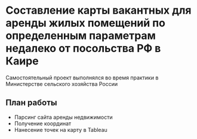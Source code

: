 # Составление карты вакантных для аренды жилых помещений по определенным параметрам недалеко от посольства РФ в Каире

Самостоятельный проект выполнялся во время практики в Министерстве сельского хозяйства России

## План работы

- Парсинг сайта аренды недвижимости
- Получение координат
- Нанесение точек на карту в Tableau

